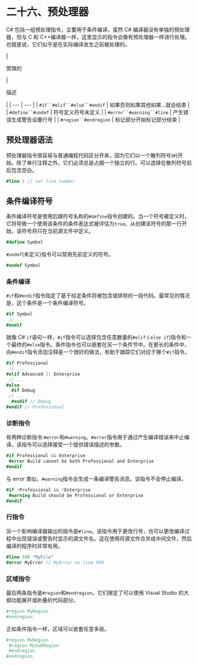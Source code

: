 # 二十六、预处理器

C# 包括一组预处理指令，主要用于条件编译。虽然 C# 编译器没有单独的预处理器，但与 C 和 C++编译器一样，这里显示的指令会像有预处理器一样进行处理。也就是说，它们似乎是在实际编译发生之前被处理的。

<colgroup><col class="tcol1 align-left"> <col class="tcol2 align-left"></colgroup> 
| 

管理的

 | 

描述

 |
| --- | --- |
| `#if``#elif``#else``#endif` | 如果否则如果其他如果…就会结束 |
| `#define``#undef` | 符号定义符号未定义 |
| `#error``#warning``#line` | 产生错误生成警告设置行号 |
| `#region``#endregion` | 标记部分开始标记部分结束 |

## 预处理器语法

预处理器指令很容易与普通编程代码区分开来，因为它们以一个散列符号(`#`)开始。除了单行注释之外，它们必须总是占据一个独立的行。可以选择在散列符号前后包含空白。

```cs
#line 1 // set line number

```

## 条件编译符号

条件编译符号是使用后跟符号名称的`#define`指令创建的。当一个符号被定义时，它将导致一个使用该条件的条件表达式被评估为`true`。从创建该符号的那一行开始，该符号将只在当前源文件中定义。

```cs
#define Symbol

```

`#undef`(未定义)指令可以禁用先前定义的符号。

```cs
#undef Symbol

```

### 条件编译

`#if`和`#endif`指令指定了基于给定条件将被包含或排除的一段代码。最常见的情况是，这个条件是一个条件编译符号。

```cs
#if Symbol
 // ...
#endif

```

就像 C# `if`语句一样，`#if`指令可以选择包含任意数量的`#elif` ( `else if`)指令和一个最终的`#else`指令。条件指令也可以嵌套在另一个条件节中。在更长的条件中，向`#endif`指令添加注释是一个很好的做法，有助于跟踪它们对应于哪个`#if`指令。

```cs
#if Professional
 // ...
#elif Advanced || Enterprise
 // ...
#else
  #if Debug
 // ...
  #endif // Debug
#endif // Professional

```

### 诊断指令

有两种诊断指令:`#error`和`#warning`。`#error`指令用于通过产生编译错误来中止编译。该指令可以选择接受一个提供错误描述的参数。

```cs
#if Professional && Enterprise
 #error Build cannot be both Professional and Enterprise
#endif

```

与 error 类似，`#warning`指令会生成一条编译警告消息。该指令不会停止编译。

```cs
#if !Professional && !Enterprise
 #warning Build should be Professional or Enterprise
#endif

```

### 行指令

另一个影响编译器输出的指令是`#line`。该指令用于更改行号，也可以更改编译过程中出现错误或警告时显示的源文件名。这在使用将源文件合并成中间文件，然后编译的程序时非常有用。

```cs
#line 500 "MyFile"
#error MyError // MyError on line 500

```

### 区域指令

最后两条指令是`#region`和`#endregion`。它们限定了可以使用 Visual Studio 的大纲功能展开或折叠的代码部分。

```cs
#region MyRegion
#endregion

```

正如条件指令一样，区域可以嵌套任意多级。

```cs
#region MyRegion
 #region MySubRegion
 #endregion
#endregion

```